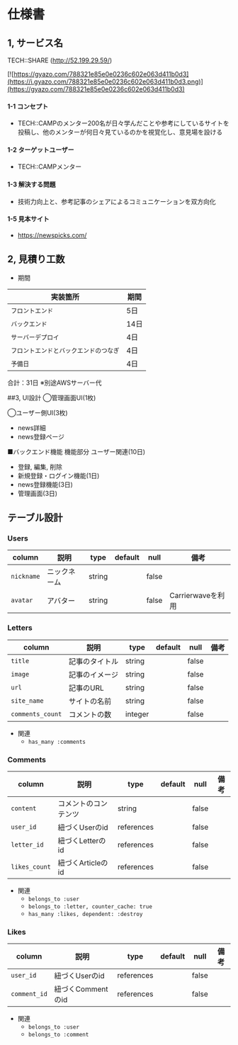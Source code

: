 # 仕様書
## 1, サービス名
TECH::SHARE (http://52.199.29.59/)

[![https://gyazo.com/788321e85e0e0236c602e063d411b0d3](https://i.gyazo.com/788321e85e0e0236c602e063d411b0d3.png)](https://gyazo.com/788321e85e0e0236c602e063d411b0d3)
#### 1-1 コンセプト
- TECH::CAMPのメンター200名が日々学んだことや参考にしているサイトを投稿し、他のメンターが何日々見ているのかを視覚化し、意見場を設ける

#### 1-2 ターゲットユーザー
- TECH::CAMPメンター

#### 1-3 解決する問題
- 技術力向上と、参考記事のシェアによるコミュニケーションを双方向化

#### 1-5 見本サイト
- https://newspicks.com/


## 2, 見積り工数
- 期間

| 実装箇所 | 期間 |
|---|---|
| `フロントエンド` |5日|
| `バックエンド` |14日|
| `サーバーデプロイ` |4日|
| `フロントエンドとバックエンドのつなぎ` |4日|
| `予備日` |4日|

合計：31日
※別途AWSサーバー代

##3, UI設計
◯管理画面UI(1枚)

◯ユーザー側UI(3枚)
- news詳細
- news登録ページ

■バックエンド機能
機能部分
ユーザー関連(10日)
- 登録, 編集, 削除
- 新規登録・ログイン機能(1日)
- news登録機能(3日)
- 管理画面(3日)

## テーブル設計

### Users

|column|説明|type|default|null|備考|
|---|---|---|---|---|---|
| `nickname` | ニックネーム | string |  | false | |
| `avatar` | アバター | string | | false | Carrierwaveを利用|

### Letters
| column | 説明 | type | default | null | 備考 |
|---|---|---|---|---|---|
| `title` | 記事のタイトル | string | | false | |
| `image` | 記事のイメージ | string | | false | |
| `url` | 記事のURL | string | | false | |
| `site_name` | サイトの名前 | string | | false | |
| `comments_count` | コメントの数 | integer | | false | |


- 関連
  - `has_many :comments`


### Comments

| column | 説明 | type | default | null | 備考 |
|---|---|---|---|---|---|
| `content` | コメントのコンテンツ | string | | false | |
| `user_id` | 紐づくUserのid | references | | false | |
| `letter_id` | 紐づくLetterのid | references | | false | |
| `likes_count` | 紐づくArticleのid | references | | false | |

- 関連
  - `belongs_to :user`
  - `belongs_to :letter, counter_cache: true`
  - `has_many :likes, dependent: :destroy`


### Likes

| column | 説明 | type | default | null | 備考 |
|---|---|---|---|---|---|
| `user_id` | 紐づくUserのid | references | | false | |
| `comment_id` | 紐づくCommentのid | references | | false | |

- 関連
  - `belongs_to :user`
  - `belongs_to :comment`
